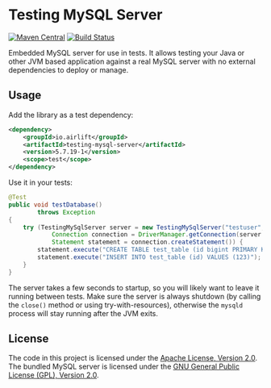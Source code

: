 # Testing MySQL Server
[![Maven Central](https://img.shields.io/maven-central/v/io.airlift/testing-mysql-server.svg?label=Maven%20Central)](https://search.maven.org/#search%7Cga%7C1%7Cg%3A%22io.airlift%22%20AND%20a%3A%22testing-mysql-server%22)
[![Build Status](https://travis-ci.org/airlift/testing-mysql-server.svg?branch=master)](https://travis-ci.org/airlift/testing-mysql-server)

Embedded MySQL server for use in tests. It allows testing your Java or
other JVM based application against a real MySQL server with no external
dependencies to deploy or manage.

## Usage

Add the library as a test dependency:

```xml
<dependency>
    <groupId>io.airlift</groupId>
    <artifactId>testing-mysql-server</artifactId>
    <version>5.7.19-1</version>
    <scope>test</scope>
</dependency>
```

Use it in your tests:

```java
@Test
public void testDatabase()
        throws Exception
{
    try (TestingMySqlServer server = new TestingMySqlServer("testuser", "testpass", "testdb");
            Connection connection = DriverManager.getConnection(server.getJdbcUrl("testdb"));
            Statement statement = connection.createStatement()) {
        statement.execute("CREATE TABLE test_table (id bigint PRIMARY KEY)");
        statement.execute("INSERT INTO test_table (id) VALUES (123)");
    }
}

```

The server takes a few seconds to startup, so you will likely want to leave
it running between tests. Make sure the server is always shutdown (by calling
the `close()` method or using try-with-resources), otherwise the `mysqld`
process will stay running after the JVM exits.
 
## License

The code in this project is licensed under the [Apache License, Version 2.0](LICENSE).
The bundled MySQL server is licensed under the
[GNU General Public License (GPL), Version 2.0](https://downloads.mysql.com/docs/licenses/mysqld-5.7-gpl-en.pdf).
